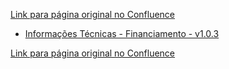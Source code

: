 [Link para página original no Confluence](https://openfinancebrasil.atlassian.net/wiki/spaces/OF/pages/17373831)

- [Informações Técnicas - Financiamento - v1.0.3](../../../../../../../OF/Open%20Finance%20Brasil/Especifica%c3%a7%c3%b5es%20de%20APIs/Dados%20do%20Cliente%20%e2%80%93%20DC/[DC]%20API%20-%20Opera%c3%a7%c3%b5es%20de%20Cr%c3%a9dito%20-%20Financiamento/Hist%c3%b3rico%20de%20Especifica%c3%a7%c3%b5es%20-%20[DC]%20Financiamento/v1.0.3%20-%20Financiamento/Informa%c3%a7%c3%b5es%20T%c3%a9cnicas%20-%20Financiamento%20-%20v1.0.3)

[Link para página original no Confluence](https://openfinancebrasil.atlassian.net/wiki/spaces/OF/pages/17373831)